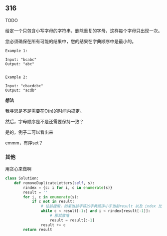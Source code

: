 ## 316

TODO

给定一个只包含小写字母的字符串，删除重复的字母，这样每个字母只出现一次。

您必须确保在所有可能的结果中，您的结果在字典顺序中是最小的。

```
Example 1:

Input: "bcabc"
Output: "abc"


Example 2:

Input: "cbacdcbc"
Output: "acdb"

```

**想法**

我寻思是不是需要在O(n)的时间内搞定。

然后，字母顺序是不是还需要保持一致？

是的，例子二可以看出来

emmm，有序set？

### 其他

用贪心来做啊

```py
class Solution:
    def removeDuplicateLetters(self, s):
        rindex = {c: i for i, c in enumerate(s)}
        result = ''
        for i, c in enumerate(s):
            if c not in result:
                # 往前搜索，如果当前字符的字典顺序小于当前result 以及 index 比当前result的最后一个要小（即还有机会放）
                while c < result[-1:] and i < rindex[result[-1]]:
                    # 那就放咯
                    result = result[:-1]
                result += c
        return result

```

